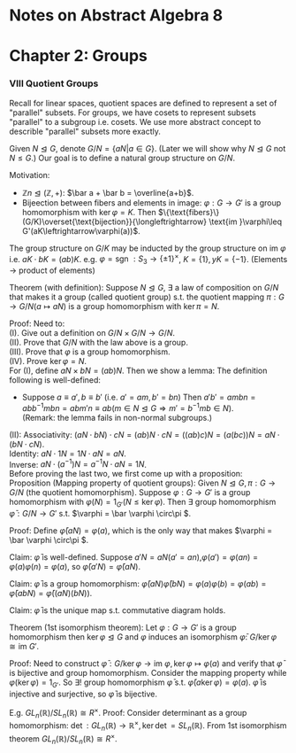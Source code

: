 # Notes on Abstract Algebra 8

# Chapter 2: Groups

### VIII Quotient Groups

Recall for linear spaces, quotient spaces are defined to represent a set of "parallel" subsets. For groups, we have cosets to represent subsets "parallel" to a subgroup i.e. cosets. We use more abstract concept to describle "parallel" subsets more exactly.

Given $N\trianglelefteq G$, denote $G/N = \{aN|a\in G\}$. (Later we will show why $N\trianglelefteq G$ not $N\leq G$.) Our goal is to define a natural group structure on $G/N$.

Motivation:
- $\mathbb{Z}n \trianglelefteq (\mathbb{Z},+)$: $\bar a + \bar b = \overline{a+b}$.
- Bijeection between fibers and elements in image: $\varphi: G\to G'$ is a group homomorphism with $\ker \varphi = K$. Then $\{\text{fibers}\}(G/K)\overset{\text{bijection}}{\longleftrightarrow} \text{im }\varphi\leq G'(aK\leftrightarrow\varphi(a))$.

The group structure on $G/K$ may be inducted by the group structure on $\text{im } \varphi$ i.e. $aK \cdot bK = (ab)K$. e.g. $\varphi = \text{sgn }: S_3\to\{\pm 1\}^{\times}$, $K = \{1\}, yK = \{-1\}$. (Elements $\to$ product of elements)

Theorem (with definition): Suppose $N\trianglelefteq G$, $\exists$ a law of composition on $G/N$ that makes it a group (called quotient group) s.t. the quotient mapping $\pi: G\to G/N(a\mapsto aN)$ is a group homomorphism with $\ker \pi = N$.

Proof: Need to: \
(I). Give out a definition on $G/N \times G/N \to G/N$. \
(II). Prove that $G/N$ with the law above is a group. \
(III). Prove that $\varphi$ is a group homomorphism. \
(IV). Prove $\ker \varphi = N$. \
For (I), define $aN\times bN = (ab)N$. Then we show a lemma: The definition following is well-defined: 

-    Suppose $a\equiv a',b\equiv b'$ (i.e. $a'= am,b'=bn$) Then $a'b' = ambn = abb^{-1}mbn = abm'n \equiv ab(m\in N\trianglelefteq G\Rightarrow m' = b^{-1}mb \in N)$. \
(Remark: the lemma fails in non-normal subgroups.)

(II): Associativity: $(aN\cdot bN)\cdot cN = (ab)N \cdot cN = ((ab)c)N = (a(bc))N = aN \cdot (bN\cdot cN)$.\
Identity: $aN \cdot 1N = 1N\cdot aN = aN$. \
Inverse: $aN \cdot (a^{-1})N = a^{-1}N \cdot aN = 1N$.\
Before proving the last two, we first come up with a proposition:\
Proposition (Mapping property of quotient groups): Given $N\trianglelefteq G, \pi: G\to G/N$ (the quotient homomorphism). Suppose $\varphi:G\to G'$ is a group homomorphism with $\varphi(N) = 1_{G'}(N\leq \ker \varphi)$. Then $\exists$ group homomorphism $\bar \varphi: G/N \to G'$ s.t. $\varphi = \bar \varphi \circ\pi $.

Proof: Define $\bar \varphi(aN) = \varphi(a)$, which is the only way that makes $\varphi = \bar \varphi \circ\pi $. 

Claim: $\bar \varphi$ is well-defined. Suppose $a'N = aN(a'=an)$,$\varphi(a') = \varphi(an) = \varphi(a)\varphi(n)=\varphi(a)$, so $\bar \varphi(a'N) = \bar \varphi(aN)$.

Claim: $\bar \varphi$ is a group homomorphism: $\bar \varphi(aN) \bar \varphi(bN) = \varphi(a)\varphi(b) = \varphi(ab) = \bar \varphi(abN) = \bar\varphi((aN)(bN))$.

Claim: $\bar\varphi$ is the unique map s.t. commutative diagram holds.

Theorem (1st isomorphism theorem): Let $\varphi: G\to G'$ is a group homomorphism then $\ker\varphi \trianglelefteq G$ and $\varphi$ induces an isomorphism $\bar \varphi$: $G/\ker\varphi \cong \text{im }G'$.

Proof: Need to construct $\bar \varphi:G/\ker \varphi \to \text{im }\varphi, \ker\varphi\mapsto \varphi(a)$ and verify that $\bar \varphi$ is bijective and group homomorphism. Consider the mapping property while $\varphi(\ker \varphi) = 1_{G'}$. So $\exists!$ group homomorphism $\bar \varphi$ s.t. $\bar \varphi (a\ker\varphi)  = \varphi(a)$. $\bar \varphi$ is injective and surjective, so $\bar \varphi$ is bijective.

E.g. $GL_n(\mathbb{R})/SL_n(\mathbb{R})\cong R^\times$. Proof: Consider determinant as a group homomorphism: $\det: GL_n(\mathbb{R})\to \mathbb{R}^\times,\ker \det = SL_n(\mathbb{R})$. From 1st isomorphism theorem $GL_n(\mathbb{R})/SL_n(\mathbb{R})\cong R^\times$.